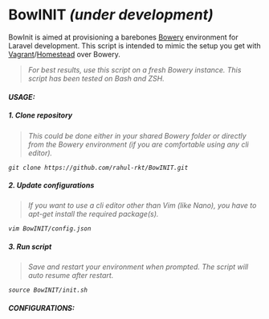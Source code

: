 # BowINIT *(under development)*
BowInit is aimed at provisioning a barebones [Bowery](http://bowery.io/) environment for Laravel development. This script is intended to mimic the setup you get with [Vagrant](https://www.vagrantup.com/)/[Homestead](http://laravel.com/docs/5.0/homestead) over Bowery.

><i class="fa fa-exclamation"/> For best results, use this script on a fresh Bowery instance. This script has been tested on Bash and ZSH.


#### USAGE:

##### 1. Clone repository
><i class="fa fa-info"/> This could be done either in your shared Bowery folder or directly from the Bowery environment (if you are comfortable using any cli editor).

```
git clone https://github.com/rahul-rkt/BowINIT.git
```

##### 2. Update configurations
><i class="fa fa-info"/> If you want to use a cli editor other than Vim (like Nano), you have to apt-get install the required package(s).

```
vim BowINIT/config.json
```

##### 3. Run script
><i class="fa fa-info"/> Save and restart your environment when prompted. The script will auto resume after restart.

```
source BowINIT/init.sh
```


#### CONFIGURATIONS:
